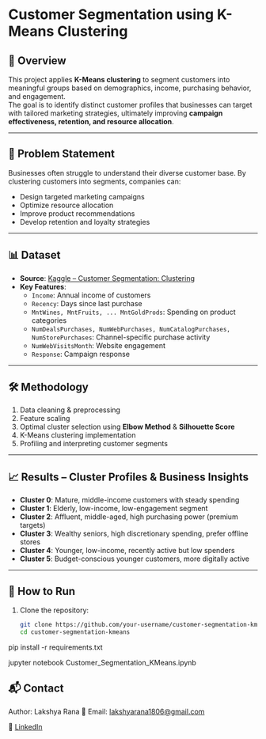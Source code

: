 # Customer Segmentation using K-Means Clustering

## 📌 Overview  
This project applies **K-Means clustering** to segment customers into meaningful groups based on demographics, income, purchasing behavior, and engagement.  
The goal is to identify distinct customer profiles that businesses can target with tailored marketing strategies, ultimately improving **campaign effectiveness, retention, and resource allocation**.

---

## 🎯 Problem Statement  
Businesses often struggle to understand their diverse customer base. By clustering customers into segments, companies can:  
- Design targeted marketing campaigns  
- Optimize resource allocation  
- Improve product recommendations  
- Develop retention and loyalty strategies  

---

## 📊 Dataset  
- **Source**: [Kaggle – Customer Segmentation: Clustering](https://www.kaggle.com/)  
- **Key Features**:  
  - `Income`: Annual income of customers  
  - `Recency`: Days since last purchase  
  - `MntWines, MntFruits, ... MntGoldProds`: Spending on product categories  
  - `NumDealsPurchases, NumWebPurchases, NumCatalogPurchases, NumStorePurchases`: Channel-specific purchase activity  
  - `NumWebVisitsMonth`: Website engagement  
  - `Response`: Campaign response  

---

## 🛠️ Methodology  
1. Data cleaning & preprocessing  
2. Feature scaling  
3. Optimal cluster selection using **Elbow Method** & **Silhouette Score**  
4. K-Means clustering implementation  
5. Profiling and interpreting customer segments  

---

## 📈 Results – Cluster Profiles & Business Insights  

- **Cluster 0**: Mature, middle-income customers with steady spending  
- **Cluster 1**: Elderly, low-income, low-engagement segment  
- **Cluster 2**: Affluent, middle-aged, high purchasing power (premium targets)  
- **Cluster 3**: Wealthy seniors, high discretionary spending, prefer offline stores  
- **Cluster 4**: Younger, low-income, recently active but low spenders  
- **Cluster 5**: Budget-conscious younger customers, more digitally active  

---

## 🚀 How to Run  
1. Clone the repository:  
   ```bash
   git clone https://github.com/your-username/customer-segmentation-kmeans.git
   cd customer-segmentation-kmeans

pip install -r requirements.txt

jupyter notebook Customer_Segmentation_KMeans.ipynb

## 📬 Contact
Author: Lakshya Rana
📧 Email: lakshyarana1806@gmail.com

🔗 [LinkedIn](https://www.linkedin.com/in/lakshyarana01)

